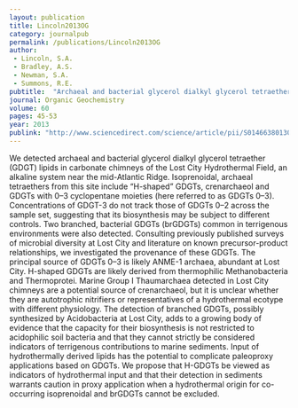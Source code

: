 ```yaml
---
layout: publication
title: Lincoln2013OG
category: journalpub
permalink: /publications/Lincoln2013OG
author: 
 - Lincoln, S.A. 
 - Bradley, A.S. 
 - Newman, S.A. 
 - Summons, R.E. 
pubtitle:  "Archaeal and bacterial glycerol dialkyl glycerol tetraether lipids in chimneys of the Lost City Hydrothermal Field"
journal: Organic Geochemistry 
volume: 60 
pages: 45-53 
year: 2013
publink: "http://www.sciencedirect.com/science/article/pii/S0146638013000934"
---
```

We detected archaeal and bacterial glycerol dialkyl glycerol tetraether (GDGT) lipids in carbonate chimneys of the Lost City Hydrothermal Field, an alkaline system near the mid-Atlantic Ridge. Isoprenoidal, archaeal tetraethers from this site include “H-shaped” GDGTs, crenarchaeol and GDGTs with 0–3 cyclopentane moieties (here referred to as GDGTs 0–3). Concentrations of GDGT-3 do not track those of GDGTs 0–2 across the sample set, suggesting that its biosynthesis may be subject to different controls. Two branched, bacterial GDGTs (brGDGTs) common in terrigenous environments were also detected. Consulting previously published surveys of microbial diversity at Lost City and literature on known precursor-product relationships, we investigated the provenance of these GDGTs. The principal source of GDGTs 0–3 is likely ANME-1 archaea, abundant at Lost City. H-shaped GDGTs are likely derived from thermophilic Methanobacteria and Thermoprotei. Marine Group I Thaumarchaea detected in Lost City chimneys are a potential source of crenarchaeol, but it is unclear whether they are autotrophic nitrifiers or representatives of a hydrothermal ecotype with different physiology. The detection of branched GDGTs, possibly synthesized by Acidobacteria at Lost City, adds to a growing body of evidence that the capacity for their biosynthesis is not restricted to acidophilic soil bacteria and that they cannot strictly be considered indicators of terrigenous contributions to marine sediments. Input of hydrothermally derived lipids has the potential to complicate paleoproxy applications based on GDGTs. We propose that H-GDGTs be viewed as indicators of hydrothermal input and that their detection in sediments warrants caution in proxy application when a hydrothermal origin for co-occurring isoprenoidal and brGDGTs cannot be excluded.